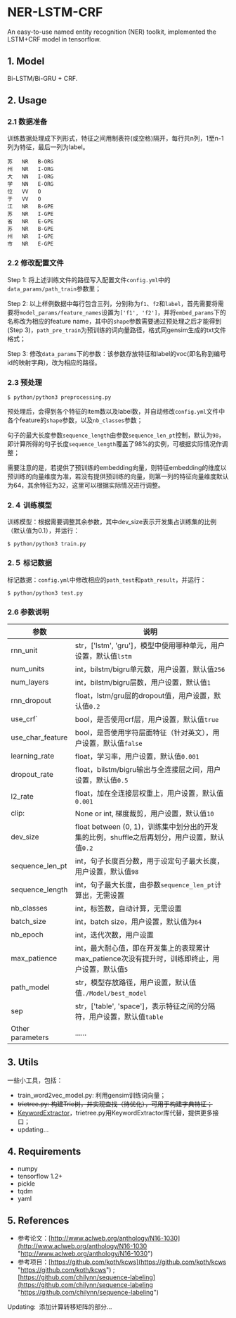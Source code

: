 # NER-LSTM-CRF
An easy-to-use named entity recognition (NER) toolkit, implemented the LSTM+CRF model in tensorflow.

## 1. Model
Bi-LSTM/Bi-GRU + CRF.

## 2. Usage
### 2.1 数据准备
训练数据处理成下列形式，特征之间用制表符(或空格)隔开，每行共n列，1至n-1列为特征，最后一列为label。

    苏   NR   B-ORG
    州   NR   I-ORG
    大   NN   I-ORG
    学   NN   E-ORG
    位   VV   O
    于   VV   O
    江   NR   B-GPE
    苏   NR   I-GPE
    省   NR   E-GPE
    苏   NR   B-GPE
    州   NR   I-GPE
    市   NR   E-GPE
### 2.2 修改配置文件
Step 1: 将上述训练文件的路径写入配置文件`config.yml`中的`data_params/path_train`参数里；

Step 2: 以上样例数据中每行包含三列，分别称为`f1`、`f2`和`label`，首先需要将需要将`model_params/feature_names`设置为`['f1', 'f2']`，并将`embed_params`下的名称改为相应的feature name，其中的`shape`参数需要通过预处理之后才能得到(Step 3)，`path_pre_train`为预训练的词向量路径，格式同gensim生成的txt文件格式；

Step 3: 修改`data_params`下的参数：该参数存放特征和label的voc(即名称到编号id的映射字典)，改为相应的路径。

### 2.3 预处理
    $ python/python3 preprocessing.py
预处理后，会得到各个特征的item数以及label数，并自动修改`config.yml`文件中各个feature的`shape`参数，以及`nb_classes`参数；

句子的最大长度参数`sequence_length`由参数`sequence_len_pt`控制，默认为`98`，即计算所得的句子长度`sequence_length`覆盖了98%的实例，可根据实际情况作调整；

需要注意的是，若提供了预训练的embedding向量，则特征embedding的维度以预训练的向量维度为准，若没有提供预训练的向量，则第一列的特征向量维度默认为64，其余特征为32，这里可以根据实际情况进行调整。

### 2.４ 训练模型

训练模型：根据需要调整其余参数，其中dev_size表示开发集占训练集的比例（默认值为0.1），并运行：

    $ python/python3 train.py

### 2.５ 标记数据
标记数据：`config.yml`中修改相应的`path_test`和`path_result`，并运行：

    $ python/python3 test.py

### 2.6 参数说明

| 参数 |说明  |
| ------------ | ------------ |
|rnn_unit| str，\['lstm', 'gru'\]，模型中使用哪种单元，用户设置，默认值`lstm`|
|num_units| int，bilstm/bigru单元数，用户设置，默认值`256`|
|num_layers| int，bilstm/bigru层数，用户设置，默认值`1`|
|rnn_dropout| float，lstm/gru层的dropout值，用户设置，默认值`0.2`|
|use_crf`| bool，是否使用crf层，用户设置，默认值`true`|
|use_char_feature| bool，是否使用字符层面特征（针对英文），用户设置，默认值`false`|
|learning_rate| float，学习率，用户设置，默认值`0.001`|
|dropout_rate| float，bilstm/bigru输出与全连接层之间，用户设置，默认值`0.5`|
|l2_rate| float，加在全连接层权重上，用户设置，默认值`0.001`|
|clip:| None or int, 梯度裁剪，用户设置，默认值`10`|
|dev_size| float between (0, 1)，训练集中划分出的开发集的比例，shuffle之后再划分，用户设置，默认值`0.2`|
|sequence_len_pt|int，句子长度百分数，用于设定句子最大长度，用户设置，默认值`98`|
|sequence_length| int，句子最大长度，由参数`sequence_len_pt`计算出，无需设置|
|nb_classes| int，标签数，自动计算，无需设置|
|batch_size| int，batch size，用户设置，默认值为`64`|
|nb_epoch| int，迭代次数，用户设置|
|max_patience| int，最大耐心值，即在开发集上的表现累计max_patience次没有提升时，训练即终止，用户设置，默认值`5`|
|path_model| str，模型存放路径，用户设置，默认值值`./Model/best_model`|
|sep| str，\['table', 'space'\]，表示特征之间的分隔符，用户设置，默认值`table`|
|Other parameters|......|

## 3. Utils
一些小工具，包括：
- train_word2vec_model.py: 利用gensim训练词向量；
- ~~trietree.py: 构建Trie树，并实现查找（待优化），可用于构建字典特征；~~
- [KeywordExtractor](https://github.com/liu-nlper/KeywordExtractor)，trietree.py用KeywordExtractor库代替，提供更多接口；
- updating...

## 4. Requirements
- numpy
- tensorflow 1.2+
- pickle
- tqdm
- yaml

## 5. References
- 参考论文：[http://www.aclweb.org/anthology/N16-1030](http://www.aclweb.org/anthology/N16-1030 "http://www.aclweb.org/anthology/N16-1030")
- 参考项目：[https://github.com/koth/kcws](https://github.com/koth/kcws "https://github.com/koth/kcws") ; [https://github.com/chilynn/sequence-labeling](https://github.com/chilynn/sequence-labeling "https://github.com/chilynn/sequence-labeling")

Updating:
  添加计算转移矩阵的部分...
